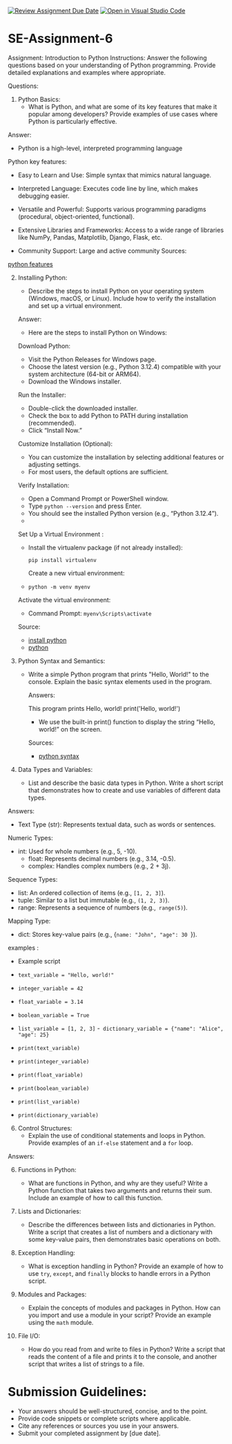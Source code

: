 [![Review Assignment Due Date](https://classroom.github.com/assets/deadline-readme-button-22041afd0340ce965d47ae6ef1cefeee28c7c493a6346c4f15d667ab976d596c.svg)](https://classroom.github.com/a/WfNmjXUk)
[![Open in Visual Studio Code](https://classroom.github.com/assets/open-in-vscode-2e0aaae1b6195c2367325f4f02e2d04e9abb55f0b24a779b69b11b9e10269abc.svg)](https://classroom.github.com/online_ide?assignment_repo_id=15310797&assignment_repo_type=AssignmentRepo)
# SE-Assignment-6
 Assignment: Introduction to Python
Instructions:
Answer the following questions based on your understanding of Python programming. Provide detailed explanations and examples where appropriate.

 Questions:

1. Python Basics:
   - What is Python, and what are some of its key features that make it popular among developers? Provide examples of use cases where Python is particularly effective.

Answer:

   - Python is a high-level, interpreted programming language
     
 Python key features:
 
   - Easy to Learn and Use: Simple syntax that mimics natural language.
     
   - Interpreted Language: Executes code line by line, which makes debugging easier.
     
   - Versatile and Powerful: Supports various programming paradigms (procedural, object-oriented, functional).
     
   - Extensive Libraries and Frameworks: Access to a wide range of libraries like NumPy, Pandas, Matplotlib, Django, Flask, etc.
     
   - Community Support: Large and active community
Sources:

<a href="https://docs.google.com/presentation/d/1AILPQwnGFt387QS6LgqPxR7DpngEx9GJ/edit#slide=id.p3">python features</a>

2. Installing Python:
   - Describe the steps to install Python on your operating system (Windows, macOS, or Linux). Include how to verify the installation and set up a virtual environment.

   Answer:

    - Here are the steps to install Python on Windows:

     Download Python:
   
      - Visit the Python Releases for Windows page.
      - Choose the latest version (e.g., Python 3.12.4) compatible with your system architecture (64-bit or ARM64).
      - Download the Windows installer.
        
     Run the Installer:
   
      - Double-click the downloaded installer.
      - Check the box to add Python to PATH during installation (recommended).
      - Click “Install Now.”
        
    Customize Installation (Optional):

      - You can customize the installation by selecting additional features or adjusting settings.
      - For most users, the default options are sufficient.
        
    Verify Installation:

      - Open a Command Prompt or PowerShell window.
      - Type `python --version` and press Enter.
      - You should see the installed Python version (e.g., “Python 3.12.4”).
      - 
   Set Up a Virtual Environment :

      - Install the virtualenv package (if not already installed):
         
        `pip install virtualenv` 
       

        Create a new virtual environment:
        
      - `python -m venv myenv`

   Activate the virtual environment:

    - Command Prompt: `myenv\Scripts\activate`
      
   Source:

    - <a href="https://www.python.org/downloads/windows/">install python </a>
    - <a href="https://kinsta.com/knowledgebase/install-python/">python</a>
   
4. Python Syntax and Semantics:
   - Write a simple Python program that prints "Hello, World!" to the console. Explain the basic syntax elements used in the program.

     Answers:

       This program prints Hello, world!
       print('Hello, world!')
     - We use the built-in print() function to display the string “Hello, world!” on the screen.

     Sources:

      - <a href="https://www.programiz.com/python-programming/examples/hello-world">python syntax</a>

5. Data Types and Variables:
   - List and describe the basic data types in Python. Write a short script that demonstrates how to create and use variables of different data types.

Answers:

   - Text Type (str): Represents textual data, such as words or sentences.
     
Numeric Types:

   - int: Used for whole numbers (e.g., 5, -10).
     - float: Represents decimal numbers (e.g., 3.14, -0.5).
     - complex: Handles complex numbers (e.g., 2 + 3j).
       
Sequence Types:

   - list: An ordered collection of items (e.g., `[1, 2, 3]`).
   - tuple: Similar to a list but immutable (e.g., `(1, 2, 3)`).
   - range: Represents a sequence of numbers (e.g.,` range(5)`).
     
Mapping Type:

 - dict: Stores key-value pairs (e.g., {`name: "John", "age": 30 `}).

examples :

  - Example script
- `text_variable = "Hello, world!"`
- `integer_variable = 42`
- `float_variable = 3.14`
- `boolean_variable = True`
- `list_variable = [1, 2, 3]`
-` dictionary_variable = {"name": "Alice", "age": 25}`

 - `print(text_variable)`
 - `print(integer_variable)`
 - `print(float_variable)`
 - `print(boolean_variable)`
- `print(list_variable)`
- `print(dictionary_variable)`


6. Control Structures:
   - Explain the use of conditional statements and loops in Python. Provide examples of an `if-else` statement and a `for` loop.

 Answers:

6. Functions in Python:
   - What are functions in Python, and why are they useful? Write a Python function that takes two arguments and returns their sum. Include an example of how to call this function.

7. Lists and Dictionaries:
   - Describe the differences between lists and dictionaries in Python. Write a script that creates a list of numbers and a dictionary with some key-value pairs, then demonstrates basic operations on both.

8. Exception Handling:
   - What is exception handling in Python? Provide an example of how to use `try`, `except`, and `finally` blocks to handle errors in a Python script.

9. Modules and Packages:
   - Explain the concepts of modules and packages in Python. How can you import and use a module in your script? Provide an example using the `math` module.

10. File I/O:
    - How do you read from and write to files in Python? Write a script that reads the content of a file and prints it to the console, and another script that writes a list of strings to a file.

# Submission Guidelines:
- Your answers should be well-structured, concise, and to the point.
- Provide code snippets or complete scripts where applicable.
- Cite any references or sources you use in your answers.
- Submit your completed assignment by [due date].


